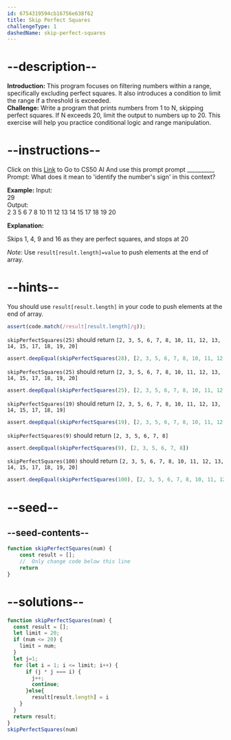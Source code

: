 ```yaml
---
id: 6754319594cb16756e638f62
title: Skip Perfect Squares
challengeType: 1
dashedName: skip-perfect-squares
---
```


# --description--

**Introduction:**
This program focuses on filtering numbers within a range, specifically excluding perfect squares. It also introduces a condition to limit the range if a threshold is exceeded.
<br>
**Challenge:**
Write a program that prints numbers from 1 to N, skipping perfect squares. If N exceeds 20, limit the output to numbers up to 20. This exercise will help you practice conditional logic and range manipulation.

# --instructions--

Click on this <a href = "https://cs50.ai/chat">Link</a>  to Go to CS50 AI 
And use this prompt prompt __________
Prompt: What does it mean to 'identify the number's sign' in this context?

**Example:**
Input:
<br>
29
<br>
Output: 
<br>
2 3 5 6 7 8 10 11 12 13 14 15 17 18 19 20

**Explanation:**

Skips 1, 4, 9  and 16 as they are perfect squares, and stops at 20

*Note:* 
Use `result[result.length]=value` to push elements at the end of array.

# --hints--

You should use `result[result.length]`  in your code to push elements at the end of array.

```js
assert(code.match(/result[result.length]/g));
```

`skipPerfectSquares(25)` should return `[2, 3, 5, 6, 7, 8, 10, 11, 12, 13, 14, 15, 17, 18, 19, 20]`

```js
assert.deepEqual(skipPerfectSquares(28), [2, 3, 5, 6, 7, 8, 10, 11, 12, 13, 14, 15, 17, 18, 19, 20])
```

`skipPerfectSquares(25)` should return `[2, 3, 5, 6, 7, 8, 10, 11, 12, 13, 14, 15, 17, 18, 19, 20]`

```js
assert.deepEqual(skipPerfectSquares(25), [2, 3, 5, 6, 7, 8, 10, 11, 12, 13, 14, 15, 17, 18, 19, 20])
```

`skipPerfectSquares(19)` should return `[2, 3, 5, 6, 7, 8, 10, 11, 12, 13, 14, 15, 17, 18, 19]`

```js
assert.deepEqual(skipPerfectSquares(19), [2, 3, 5, 6, 7, 8, 10, 11, 12, 13, 14, 15, 17, 18, 19])
```

`skipPerfectSquares(9)` should return `[2, 3, 5, 6, 7, 8]`

```js
assert.deepEqual(skipPerfectSquares(9), [2, 3, 5, 6, 7, 8])
```

`skipPerfectSquares(100)` should return `[2, 3, 5, 6, 7, 8, 10, 11, 12, 13, 14, 15, 17, 18, 19, 20]`

```js
assert.deepEqual(skipPerfectSquares(100), [2, 3, 5, 6, 7, 8, 10, 11, 12, 13, 14, 15, 17, 18, 19, 20])
```

# --seed--
## --seed-contents--

```js
function skipPerfectSquares(num) {
    const result = [];
	//  Only change code below this line
	return
}
```

# --solutions--

```js
function skipPerfectSquares(num) {
  const result = [];
  let limit = 20;
  if (num <= 20) {
    limit = num;
  }
  let j=1;
  for (let i = 1; i <= limit; i++) {
      if (j * j === i) {
        j++;
        continue;
      }else{
        result[result.length] = i
    }
  }
  return result;
}
skipPerfectSquares(num)
```
